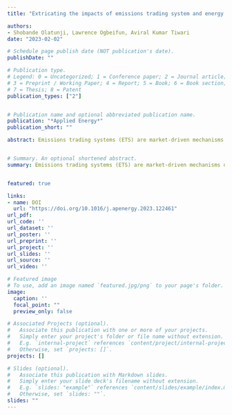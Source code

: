 ```yaml
---
title: "Extricating the impacts of emissions trading system and energy transition on carbon intensity"

authors:
- Shobande Olatunji, Lawrence Ogbeifun, Aviral Kumar Tiwari
date: "2023-02-02"

# Schedule page publish date (NOT publication's date).
publishDate: ""

# Publication type.
# Legend: 0 = Uncategorized; 1 = Conference paper; 2 = Journal article;
# 3 = Preprint / Working Paper; 4 = Report; 5 = Book; 6 = Book section;
# 7 = Thesis; 8 = Patent
publication_types: ["2"]


# Publication name and optional abbreviated publication name.
publication: "*Applied Energy*"
publication_short: ""

abstract: Emissions trading systems (ETS) are market-driven mechanisms designed to reduce greenhouse gas emissions (GHGs) by levying the cost of carbon. Although ETS has been implemented effectively in certain regions, concerns about its efficacy in Organisation for Economic Co-operation and Development (OECD) countries persist, as it may be hindered by a combination of factors, such as exorbitant costs, inadequate coverage, political reluctance, policy disruptions, and a lack of clear understanding of the underlying mechanism through which it affects carbon intensity. In this study, we analyse the effects of the ETS and energy transition on carbon intensity for a panel of 24 OECD countries during 2000–2019 using advanced dynamic econometrics. Our empirical approach involves three primary specifications. Utilizing standard panel methods, which are innovative in controlling unobserved heterogeneity. We then explored the long-and short-run relationships using the generalised method of moments (GMM) dynamic family, and applying the quantiles via moments model to re-evaluate the heterogeneity drivers of carbon neutrality. We also use an alternative and complementary statistical procedure by Hausman–Taylor and the feasible generalised least squares (FGLS) model as robustness checks. Our findings indicate that implementing an ETS and investing in renewable energy can significantly reduce carbon emissions. However, economic growth and carbon taxes increase carbon emissions. These findings emphasize the importance of adopting a comprehensive strategy towards an effective emission trading system and expansion of renewable energy in reducing carbon emissions. Moreover, prioritizing current and past emissions is necessary for a quick transition to a low-carbon economy in OECD countries.


# Summary. An optional shortened abstract.
summary: Emissions trading systems (ETS) are market-driven mechanisms designed to reduce greenhouse gas emissions (GHGs) by levying the cost of carbon. Although ETS has been implemented effectively in certain regions, concerns about its efficacy in Organisation for Economic Co-operation and Development (OECD) countries persist, as it may be hindered by a combination of factors, such as exorbitant costs, inadequate coverage, political reluctance, policy disruptions, and a lack of clear understanding of the underlying mechanism through which it affects carbon intensity. In this study, we analyse the effects of the ETS and energy transition on carbon intensity for a panel of 24 OECD countries during 2000-2019 using advanced dynamic econometrics. Our empirical approach involves three primary specifications. Utilizing standard panel methods, which are innovative in controlling unobserved heterogeneity. We then explored the long-and short-run relationships using the generalised method of moments (GMM) dynamic family, and applying the quantiles via moments model to re-evaluate the heterogeneity drivers of carbon neutrality. We also use an alternative and complementary statistical procedure by Hausman–Taylor and the feasible generalised least squares (FGLS) model as robustness checks. Our findings indicate that implementing an ETS and investing in renewable energy can significantly reduce carbon emissions. However, economic growth and carbon taxes increase carbon emissions. These findings emphasize the importance of adopting a comprehensive strategy towards an effective emission trading system and expansion of renewable energy in reducing carbon emissions. Moreover, prioritizing current and past emissions is necessary for a quick transition to a low-carbon economy in OECD countries.


featured: true

links:
- name: DOI
  url: "https://doi.org/10.1016/j.apenergy.2023.122461"
url_pdf: 
url_code: ''
url_dataset: ''
url_poster: ''
url_preprint: ''
url_project: ''
url_slides: ''
url_source: ''
url_video: ''

# Featured image
# To use, add an image named `featured.jpg/png` to your page's folder. 
image:
  caption: ''
  focal_point: ""
  preview_only: false

# Associated Projects (optional).
#   Associate this publication with one or more of your projects.
#   Simply enter your project's folder or file name without extension.
#   E.g. `internal-project` references `content/project/internal-project/index.md`.
#   Otherwise, set `projects: []`.
projects: []

# Slides (optional).
#   Associate this publication with Markdown slides.
#   Simply enter your slide deck's filename without extension.
#   E.g. `slides: "example"` references `content/slides/example/index.md`.
#   Otherwise, set `slides: ""`.
slides: ""
---
```

